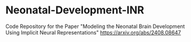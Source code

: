 # Neonatal-Development-INR
Code Repository for the Paper "Modeling the Neonatal Brain Development Using Implicit Neural Representations" https://arxiv.org/abs/2408.08647
